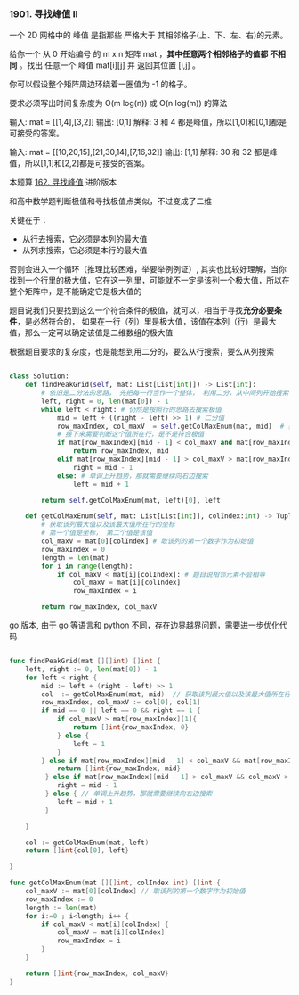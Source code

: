### 1901. 寻找峰值 II

一个 2D 网格中的 峰值 是指那些 严格大于 其相邻格子(上、下、左、右)的元素。

给你一个 从 0 开始编号 的 m x n 矩阵 mat ，**其中任意两个相邻格子的值都 不相同** 。找出 任意一个 峰值 mat[i][j] 并 返回其位置 [i,j] 。

你可以假设整个矩阵周边环绕着一圈值为 -1 的格子。

要求必须写出时间复杂度为 O(m log(n)) 或 O(n log(m)) 的算法

输入: mat = [[1,4],[3,2]]
输出: [0,1]
解释: 3 和 4 都是峰值，所以[1,0]和[0,1]都是可接受的答案。

输入: mat = [[10,20,15],[21,30,14],[7,16,32]]
输出: [1,1]
解释: 30 和 32 都是峰值，所以[1,1]和[2,2]都是可接受的答案。

本题算 [162. 寻找峰值](https://leetcode.cn/problems/find-peak-element/) 进阶版本

和高中数学题判断极值和寻找极值点类似，不过变成了二维

关键在于：

- 从行去搜索，它必须是本列的最大值
- 从列求搜索，它必须是本行的最大值

否则会进入一个循环（推理比较困难，举要举例例证）,
其实也比较好理解，当你找到一个行里的极大值，它在这一列里，可能就不一定是该列一个极大值，所以在整个矩阵中，是不能确定它是极大值的

题目说我们只要找到这么一个符合条件的极值，就可以，相当于寻找**充分必要条件**，是必然符合的，
如果在一行（列）里是极大值，该值在本列（行）是最大值，那么一定可以确定该值是二维数组的极大值

根据题目要求的复杂度，也是能想到用二分的，要么从行搜索，要么从列搜索

```python

class Solution:
    def findPeakGrid(self, mat: List[List[int]]) -> List[int]:
        # 依旧是二分法的思路， 先把每一行当作一个整体， 利用二分，从中间列开始搜索
        left, right = 0, len(mat[0]) - 1
        while left < right: # 仍然是按照行的思路去搜索极值
            mid = left + ((right - left) >> 1) # 二分值
            row_maxIndex, col_maxV  = self.getColMaxEnum(mat, mid)  # 获取该列最大值以及该最大值所在行的坐标
            # 接下来需要判断这个值所在行，是不是符合极值
            if mat[row_maxIndex][mid - 1] < col_maxV and mat[row_maxIndex][mid + 1] < col_maxV: # 符合极值条件
                return row_maxIndex, mid
            elif mat[row_maxIndex][mid - 1] > col_maxV > mat[row_maxIndex][mid + 1]: # 单调下降的趋势，那就需要向左边继续搜索
                right = mid - 1
            else: # 单调上升趋势，那就需要继续向右边搜索
                left = mid + 1

        return self.getColMaxEnum(mat, left)[0], left

    def getColMaxEnum(self, mat: List[List[int]], colIndex:int) -> Tuple[int, int]:
        # 获取该列最大值以及该最大值所在行的坐标
        # 第一个值是坐标， 第二个值是该值
        col_maxV = mat[0][colIndex] # 取该列的第一个数字作为初始值
        row_maxIndex = 0
        length = len(mat)
        for i in range(length):
            if col_maxV < mat[i][colIndex]: # 题目说相邻元素不会相等
                col_maxV = mat[i][colIndex]
                row_maxIndex = i

        return row_maxIndex, col_maxV

```

go 版本, 由于 go 等语言和 python 不同，存在边界越界问题，需要进一步优化代码

```go

func findPeakGrid(mat [][]int) []int {
    left, right := 0, len(mat[0]) - 1
    for left < right {
        mid := left + (right - left) >> 1
        col  := getColMaxEnum(mat, mid)  // 获取该列最大值以及该最大值所在行的坐标
        row_maxIndex, col_maxV := col[0], col[1]
        if mid == 0 || left == 0 && right == 1 {
            if col_maxV > mat[row_maxIndex][1]{
                return []int{row_maxIndex, 0}
            } else {
                left = 1
            }
        } else if mat[row_maxIndex][mid - 1] < col_maxV && mat[row_maxIndex][mid + 1] < col_maxV { // 符合极值条件
            return []int{row_maxIndex, mid}
         } else if mat[row_maxIndex][mid - 1] > col_maxV && col_maxV >  mat[row_maxIndex][mid + 1] { //单调下降的趋势，那就需要向左边继续搜索
            right = mid - 1
         } else { // 单调上升趋势，那就需要继续向右边搜索
            left = mid + 1
         }

    }

    col := getColMaxEnum(mat, left)
    return []int{col[0], left}

}

func getColMaxEnum(mat [][]int, colIndex int) []int {
    col_maxV := mat[0][colIndex] // 取该列的第一个数字作为初始值
    row_maxIndex := 0
    length := len(mat)
    for i:=0 ; i<length; i++ {
        if col_maxV < mat[i][colIndex] {
            col_maxV = mat[i][colIndex]
            row_maxIndex = i
        }
    }

    return []int{row_maxIndex, col_maxV}
}


```
